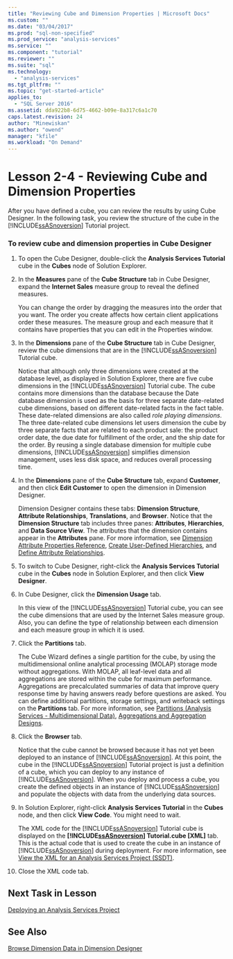```yaml
---
title: "Reviewing Cube and Dimension Properties | Microsoft Docs"
ms.custom: ""
ms.date: "03/04/2017"
ms.prod: "sql-non-specified"
ms.prod_service: "analysis-services"
ms.service: ""
ms.component: "tutorial"
ms.reviewer: ""
ms.suite: "sql"
ms.technology: 
  - "analysis-services"
ms.tgt_pltfrm: ""
ms.topic: "get-started-article"
applies_to: 
  - "SQL Server 2016"
ms.assetid: dda922b8-6d75-4662-b09e-8a317c6a1c70
caps.latest.revision: 24
author: "Minewiskan"
ms.author: "owend"
manager: "kfile"
ms.workload: "On Demand"
---
```

# Lesson 2-4 - Reviewing Cube and Dimension Properties
After you have defined a cube, you can review the results by using Cube Designer. In the following task, you review the structure of the cube in the [!INCLUDE[ssASnoversion](../includes/ssasnoversion-md.md)] Tutorial project.  
  
### To review cube and dimension properties in Cube Designer  
  
1.  To open the Cube Designer, double-click the **Analysis Services Tutorial** cube in the **Cubes** node of Solution Explorer.  
  
2.  In the **Measures** pane of the **Cube Structure** tab in Cube Designer, expand the **Internet Sales** measure group to reveal the defined measures.  
  
    You can change the order by dragging the measures into the order that you want. The order you create affects how certain client applications order these measures. The measure group and each measure that it contains have properties that you can edit in the Properties window.  
  
3.  In the **Dimensions** pane of the **Cube Structure** tab in Cube Designer, review the cube dimensions that are in the [!INCLUDE[ssASnoversion](../includes/ssasnoversion-md.md)] Tutorial cube.  
  
    Notice that although only three dimensions were created at the database level, as displayed in Solution Explorer, there are five cube dimensions in the [!INCLUDE[ssASnoversion](../includes/ssasnoversion-md.md)] Tutorial cube. The cube contains more dimensions than the database because the Date database dimension is used as the basis for three separate date-related cube dimensions, based on different date-related facts in the fact table. These date-related dimensions are also called *role playing dimensions*. The three date-related cube dimensions let users dimension the cube by three separate facts that are related to each product sale: the product order date, the due date for fulfillment of the order, and the ship date for the order. By reusing a single database dimension for multiple cube dimensions, [!INCLUDE[ssASnoversion](../includes/ssasnoversion-md.md)] simplifies dimension management, uses less disk space, and reduces overall processing time.  
  
4.  In the **Dimensions** pane of the **Cube Structure** tab, expand **Customer**, and then click **Edit Customer** to open the dimension in Dimension Designer.  
  
    Dimension Designer contains these tabs: **Dimension Structure**, **Attribute Relationships**, **Translations**, and **Browser**. Notice that the **Dimension Structure** tab includes three panes: **Attributes**, **Hierarchies**, and **Data Source View**. The attributes that the dimension contains appear in the **Attributes** pane. For more information, see [Dimension Attribute Properties Reference](../analysis-services/multidimensional-models/dimension-attribute-properties-reference.md), [Create User-Defined Hierarchies](../analysis-services/multidimensional-models/user-defined-hierarchies-create.md), and [Define Attribute Relationships](../analysis-services/multidimensional-models/attribute-relationships-define.md).  
  
5.  To switch to Cube Designer, right-click the **Analysis Services Tutorial** cube in the **Cubes** node in Solution Explorer, and then click **View Designer**.  
  
6.  In Cube Designer, click the **Dimension Usage** tab.  
  
    In this view of the [!INCLUDE[ssASnoversion](../includes/ssasnoversion-md.md)] Tutorial cube, you can see the cube dimensions that are used by the Internet Sales measure group. Also, you can define the type of relationship between each dimension and each measure group in which it is used.  
  
7.  Click the **Partitions** tab.  
  
    The Cube Wizard defines a single partition for the cube, by using the multidimensional online analytical processing (MOLAP) storage mode without aggregations. With MOLAP, all leaf-level data and all aggregations are stored within the cube for maximum performance. Aggregations are precalculated summaries of data that improve query response time by having answers ready before questions are asked. You can define additional partitions, storage settings, and writeback settings on the **Partitions** tab. For more information, see [Partitions &#40;Analysis Services - Multidimensional Data&#41;](../analysis-services/multidimensional-models-olap-logical-cube-objects/partitions-analysis-services-multidimensional-data.md), [Aggregations and Aggregation Designs](../analysis-services/multidimensional-models-olap-logical-cube-objects/aggregations-and-aggregation-designs.md).  
  
8.  Click the **Browser** tab.  
  
    Notice that the cube cannot be browsed because it has not yet been deployed to an instance of [!INCLUDE[ssASnoversion](../includes/ssasnoversion-md.md)]. At this point, the cube in the [!INCLUDE[ssASnoversion](../includes/ssasnoversion-md.md)] Tutorial project is just a definition of a cube, which you can deploy to any instance of [!INCLUDE[ssASnoversion](../includes/ssasnoversion-md.md)]. When you deploy and process a cube, you create the defined objects in an instance of [!INCLUDE[ssASnoversion](../includes/ssasnoversion-md.md)] and populate the objects with data from the underlying data sources.  
  
9. In Solution Explorer, right-click **Analysis Services Tutorial** in the **Cubes** node, and then click **View Code**. You might need to wait.  
  
    The XML code for the [!INCLUDE[ssASnoversion](../includes/ssasnoversion-md.md)] Tutorial cube is displayed on the **[!INCLUDE[ssASnoversion](../includes/ssasnoversion-md.md)] Tutorial.cube [XML]** tab. This is the actual code that is used to create the cube in an instance of [!INCLUDE[ssASnoversion](../includes/ssasnoversion-md.md)] during deployment. For more information, see [View the XML for an Analysis Services Project &#40;SSDT&#41;](../analysis-services/multidimensional-models/view-the-xml-for-an-analysis-services-project-ssdt.md).  
  
10. Close the XML code tab.  
  
## Next Task in Lesson  
[Deploying an Analysis Services Project](../analysis-services/lesson-2-5-deploying-an-analysis-services-project.md)  
  
## See Also  
[Browse Dimension Data in Dimension Designer](../analysis-services/multidimensional-models/database-dimensions-browse-dimension-data-in-dimension-designer.md)  
  
  
  
